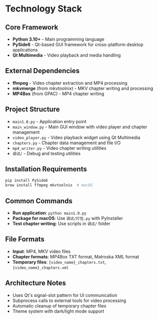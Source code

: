 # Technology Stack

## Core Framework
- **Python 3.10+** - Main programming language
- **PySide6** - Qt-based GUI framework for cross-platform desktop applications
- **Qt Multimedia** - Video playback and media handling

## External Dependencies
- **ffmpeg** - Video chapter extraction and MP4 processing
- **mkvmerge** (from mkvtoolnix) - MKV chapter writing and processing
- **MP4Box** (from GPAC) - MP4 chapter writing

## Project Structure
- `main1.0.py` - Application entry point
- `main_window.py` - Main GUI window with video player and chapter management
- `video_player.py` - Video playback widget using Qt Multimedia
- `chapters.py` - Chapter data management and file I/O
- `mp4_writer.py` - Video chapter writing utilities
- `调试/` - Debug and testing utilities

## Installation Requirements
```bash
pip install PySide6
brew install ffmpeg mkvtoolnix  # macOS
```

## Common Commands
- **Run application**: `python main1.0.py`
- **Package for macOS**: Use `调试/打包.py` with PyInstaller
- **Test chapter writing**: Use scripts in `调试/` folder

## File Formats
- **Input**: MP4, MKV video files
- **Chapter formats**: MP4Box TXT format, Matroska XML format
- **Temporary files**: `{video_name}_chapters.txt`, `{video_name}_chapters.xml`

## Architecture Notes
- Uses Qt's signal-slot pattern for UI communication
- Subprocess calls to external tools for video processing
- Automatic cleanup of temporary chapter files
- Theme system with dark/light mode support
